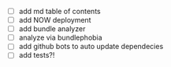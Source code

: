 - [ ] add md table of contents
- [ ] add NOW deployment
- [ ] add bundle analyzer
- [ ] analyze via bundlephobia
- [ ] add github bots to auto update dependecies
- [ ] add tests?!
